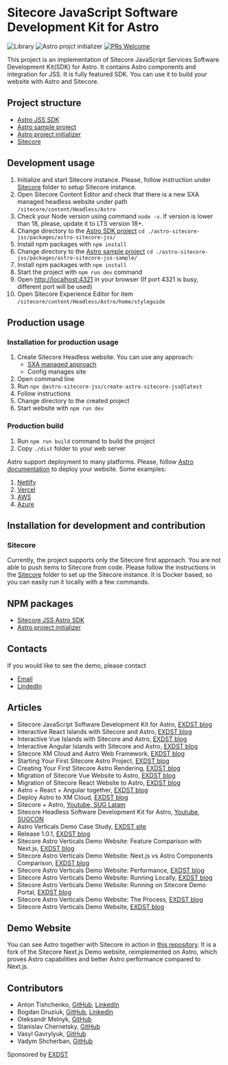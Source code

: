 # Sitecore JavaScript Software Development Kit for Astro

![Library](https://github.com/exdst/jss-astro-public/actions/workflows/publish-astro-sitecore-jss.yml/badge.svg)
![Astro projct initializer](https://github.com/exdst/jss-astro-public/actions/workflows/publish-astro-sitecore-jss.yml/badge.svg)
[![PRs Welcome](https://img.shields.io/badge/PRs-welcome-brightgreen.svg)](CONTRIBUTING.md)

This project is an implementation of Sitecore JavaScript Services Software Development Kit(SDK) for Astro. It contains Astro components and integration for JSS.
It is fully featured SDK. You can use it to build your website with Astro and Sitecore.

## Project structure

* [Astro JSS SDK](./astro-sitecore-jss/packages/astro-sitecore-jss/)
* [Astro sample project](./astro-sitecore-jss/packages/astro-sitecore-jss-sample/)
* [Astro project initializer](./astro-sitecore-jss/packages/create-astro-sitecore-jss/)
* [Sitecore](./sitecore/)

## Development usage

1. Initialize and start Sitecore instance. Please, follow instruction under [Sitecore](./sitecore/README.md) folder to setup Sitecore instance.
2. Open Sitecore Content Editor and check that there is a new SXA managed headless website under path `/sitecore/content/Headless/Astro`
3. Check your Node version using command `node -v`. If version is lower than 18, please, update it to LTS version 18+.
4. Change directory to the [Astro SDK project](./astro-sitecore-jss/packages/astro-sitecore-jss/) `cd ./astro-sitecore-jss/packages/astro-sitecore-jss/`
5. Install npm packages with `npm install`
6. Change directory to the [Astro sample project](./astro-sitecore-jss/packages/astro-sitecore-jss-sample/) `cd ./astro-sitecore-jss/packages/astro-sitecore-jss-sample/`
7. Install npm packages with `npm install`
8. Start the project with `npm run dev` command
9. Open [http://localhost:4321](http://localhost:4321) in your browser (If port 4321 is busy, different port will be used)
10. Open Sitecore Experience Editor for item `/sitecore/content/Headless/Astro/home/styleguide`

## Production usage

### Installation for production usage

1. Create Sitecore Headless website. You can use any approach:
   * [SXA managed approach](https://doc.sitecore.com/xp/en/developers/sxa/102/sitecore-experience-accelerator/create-a-headless-tenant-and-site.html)
   * Config manages site
1. Open command line
1. Run `npx @astro-sitecore-jss/create-astro-sitecore-jss@latest`
1. Follow instructions
1. Change directory to the created project
1. Start website with `npm run dev`

### Production build

1. Run `npm run build` command to build the project
1. Copy `./dist` folder to your web server

Astro support deployment to many platforms. Please, follow [Astro documentation](https://docs.astro.build/en/guides/deploy/) to deploy your website.
Some examples:

1. [Netlify](https://docs.astro.build/en/guides/deploy/netlify)
1. [Vercel](https://docs.astro.build/en/guides/deploy/vercel)
1. [AWS](https://docs.astro.build/en/guides/deploy/aws/)
1. [Azure](https://docs.astro.build/en/guides/deploy/microsoft-azure/)

## Installation for development and contribution

### Sitecore

Currently, the project supports only the Sitecore first approach. You are not able to push items to Sitecore from code.
Please follow the instructions in the [Sitecore](./sitecore/README.md) folder to set up the Sitecore instance.
It is Docker based, so you can easily run it locally with a few commands.

## NPM packages

* [Sitecore JSS Astro SDK](https://www.npmjs.com/package/@astro-sitecore-jss/astro-sitecore-jss)
* [Astro project initializer](https://www.npmjs.com/package/@astro-sitecore-jss/create-astro-sitecore-jss)

## Contacts

If you would like to see the demo, please contact  

* [Email](mailto:at@exdst.com)
* [LindedIn](https://www.linkedin.com/in/anton-tishchenko-b45b2923/)

## Articles

* Sitecore JavaScript Software Development Kit for Astro, [EXDST blog](https://exdst.com/posts/20231002-sitecore-astro)
* Interactive React Islands with Sitecore and Astro, [EXDST blog](https://exdst.com/posts/20231122-sitecore-astro-react)
* Interactive Vue Islands with Sitecore and Astro, [EXDST blog](https://exdst.com/posts/20231123-sitecore-astro-vue)
* Interactive Angular Islands with Sitecore and Astro, [EXDST blog](https://exdst.com/posts/20231123-sitecore-astro-angular)
* Sitecore XM Cloud and Astro Web Framework, [EXDST blog](https://exdst.com/posts/20231206-sitecore-xm-cloud-astro)
* Starting Your First Sitecore Astro Project, [EXDST blog](https://exdst.com/posts/20240103-first-sitecore-astro-project)
* Creating Your First Sitecore Astro Rendering, [EXDST blog](https://exdst.com/posts/20240104-sitecore-astro-rendering)
* Migration of Sitecore Vue Website to Astro, [EXDST blog](https://exdst.com/posts/20240202-sitecore-jss-vue-astro-migration)
* Migration of Sitecore React Website to Astro, [EXDST blog](https://exdst.com/posts/20240403-sitecore-react-astro)
* Astro + React + Angular together, [EXDST blog](https://exdst.com/posts/20240829-astro-react-angular-together)
* Deploy Astro to XM Cloud, [EXDST blog](https://exdst.com/posts/20250127-sitecore-xm-cloud-astro)
* Sitecore + Astro, [Youtube, SUG Latam](https://www.youtube.com/watch?v=pP6pcaO_FhY)
* Sitecore Headless Software Development Kit for Astro, [Youtube, SUGCON](https://www.youtube.com/watch?v=PzOSONAdxe8)
* Astro Verticals Demo Case Study, [EXDST site](https://exdst.com/astro-demo)
* Release 1.0.1, [EXDST blog](https://exdst.com/posts/20250303-sitecore-astro-jss-1-0-1-release)
* Sitecore Astro Verticals Demo Website: Feature Comparison with Next.js, [EXDST blog](https://exdst.com/posts/20250223-sitecore-astro-verticals-features-list)
* Sitecore Astro Verticals Demo Website: Next.js vs Astro Components Comparison, [EXDST blog](https://exdst.com/posts/20250221-sitecore-astro-verticals-components)
* Sitecore Astro Verticals Demo Website: Performance, [EXDST blog](https://exdst.com/posts/20250225-sitecore-astro-verticals-performance)
* Sitecore Astro Verticals Demo Website: Running Locally, [EXDST blog](https://exdst.com/posts/20250217-sitecore-astro-verticals-local)
* Sitecore Astro Verticals Demo Website: Running on Sitecore Demo Portal, [EXDST blog](https://exdst.com/posts/20250214-sitecore-astro-verticals-demo-portal)
* Sitecore Astro Verticals Demo Website: The Process, [EXDST blog](https://exdst.com/posts/20250213-sitecore-astro-verticals-demo-process)
* Sitecore Astro Verticals Demo Website, [EXDST blog](https://exdst.com/posts/20250226-sitecore-astro-verticals-announcement)

## Demo Website
You can see Astro together with Sitecore in action in [this repository](https://github.com/exdst/Sitecore.Demo.XMCloud.Verticals). It is a fork of the Sitecore Next.js Demo website, reimplemented on Astro, which proves Astro capabilities and better Astro performance compared to Next.js.

## Contributors

* Anton Tishchenko, [GitHub](https://github.com/antonytm), [LinkedIn](https://www.linkedin.com/in/anton-tishchenko-b45b2923/)
* Bogdan Druziuk, [GitHub](https://github.com/bdruziuk), [LinkedIn](https://www.linkedin.com/in/bogdan-druziuk-50069763/)
* Oleksandr Melnyk, [GitHub](https://github.com/OlekMel)
* Stanislav Chernetsky, [GitHub](https://github.com/stanislavSV)
* Vasyl Gavrylyuk, [GitHub](https://github.com/vsegrad)
* Vadym Shcherban, [GitHub](https://github.com/Lawliet1701) 

Sponsored by [EXDST](https://exdst.com/)
